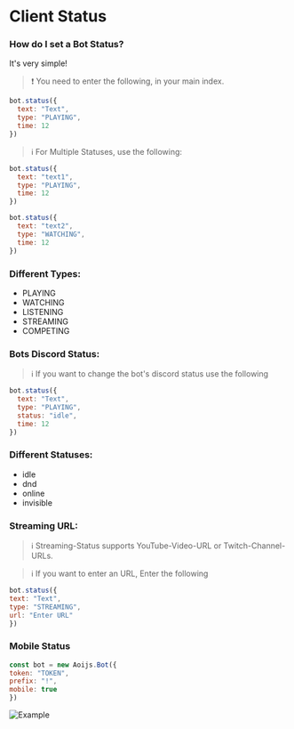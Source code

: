 # Client Status

### How do I set a Bot Status?

It's very simple!

> ❗ You need to enter the following, in your main index.

```javascript
bot.status({
  text: "Text",
  type: "PLAYING",
  time: 12
})
```

> ℹ️ For Multiple Statuses, use the following:

```javascript
bot.status({
  text: "text1",
  type: "PLAYING",
  time: 12
})

bot.status({
  text: "text2",
  type: "WATCHING",
  time: 12
})
```

### Different Types:

* PLAYING
* WATCHING
* LISTENING
* STREAMING
* COMPETING

### Bots Discord Status:

> ℹ️ If you want to change the bot's discord status use the following

```javascript
bot.status({
  text: "Text",
  type: "PLAYING",
  status: "idle",
  time: 12
})
```

### Different Statuses:

* idle
* dnd
* online
* invisible

### Streaming URL:

> ℹ️ Streaming-Status supports YouTube-Video-URL or Twitch-Channel-URLs.

> ℹ️ If you want to enter an URL, Enter the following

```javascript
bot.status({
text: "Text", 
type: "STREAMING", 
url: "Enter URL"
})
```

### Mobile Status

```javascript
const bot = new Aoijs.Bot({
token: "TOKEN", 
prefix: "!",
mobile: true
})
```

![Example](../../.gitbook/assets/image%20%2862%29.png)
